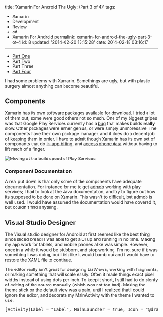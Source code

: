 title: 'Xamarin For Android The Ugly: (Part 3 of 4)'
tags:

  - Xamarin
  - Development
  - Review
  - c#
  - Xamarin For Android
permalink: xamarin-for-android-the-ugly-part-3-of-4
id: 8
updated: '2014-02-20 13:15:28'
date: 2014-02-18 03:16:17
---

* [Part One](/xamarin-the-good-the-bad-and-the-ugly/)
* [Part Two](http://blog.tommyparnell.com/xamarin-for-android-the-bad-part-2-of-4/)
* Part Three
* [Part Four](/xamarin-the-conclusion-part-4-of-4/)

I had some problems with Xamarin. Somethings are ugly, but with plastic surgery almost anything can become beautiful.

## Components

Xamarin has its own software packages available for download. I tried a lot of them out, some were good others not so much. One of my biggest gripes was that Google Play Services currently has a [bug](http://stackoverflow.com/questions/20125720/xamarin-android-builds-deployments-are-very-slow-how-to-speed-them-up) that makes builds **really** slow. Other packages were either genius, or were simply unimpressive. The components have their own package manager, and it does do a decent job of keeping them in order. I have to admit though Xamarin has its own set of componants that do [in-app billing](http://components.xamarin.com/gettingstarted/xamarin.inappbilling), and [access phone data](http://components.xamarin.com/view/xamarin.mobile) without having to lift much of a finger.

![Moving at the build speed of Play Services](/content/images/2014/Feb/turtle_Alan_Rees.jpg)

### Component Documentation

A real put down is that only some of the components have adequate documentation. For instance for me to get [admob](http://www.google.com/ads/admob/) working with play services; I had to look at the Java documentation, and try to figure out how its supposed to be done on Xamarin. This wasn't to difficult, but admob is well used. I would have assumed the documentation would have covered it, but couldn't find anything.

## Visual Studio Designer

The Visual studio designer for Android at first seemed like the best thing since sliced bread! I was able to get a UI up and running in no time. Making my app work for tablets, and mobile phones alike was simple. However, once in a while it would be stubborn, and stop working. I'm not sure if it was something I was doing, but I felt like it would bomb out and I would have to restore the XAML file to continue. 

The editor really isn't great for designing ListViews, working with fragments, or making something that will scale easily. Often it made things exact pixel widths instead of using dots per inch. To keep it short, I still had to do plenty of editing of the source manually (which was not too bad). Making the theme stick on the default view was a pain, until I realized that I could ignore the editor, and decorate my MainActivity with the theme I wanted to use.

<pre>[Activity(Label = "Label", MainLauncher = true, Icon = "@drawable/Icon", Theme = "@android:style/Theme.Holo.Light")]</pre>